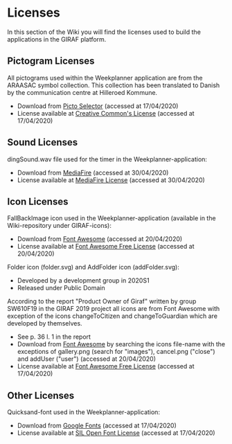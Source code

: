 # Licenses
In this section of the Wiki you will find the licenses used to build the applications in the GIRAF platform. 

## Pictogram Licenses
All pictograms used within the Weekplanner application are from the ARAASAC symbol collection. This collection has been translated to Danish by the communication centre at Hilleroed Kommune. <br>
- Download from [Picto Selector](https://www.kc-hil.dk/viden-og-udvikling-mega/paedagogisk-materiale/picto-selector) (accessed at 17/04/2020) <br>
- License available at [Creative Common's License](https://creativecommons.org/licenses/?lang=da) (accessed at 17/04/2020) <br>

## Sound Licenses
dingSound.wav file used for the timer in the Weekplanner-application: <br>
- Download from [MediaFire](https://www.mediafire.com/file/ajhp232aey6uesf/Ding_-_Sound_Effects_YouTube.wav/file) (accessed at 30/04/2020) <br>
- License available at [MediaFire License](https://www.mediafire.com/policies/terms_of_service.php) (accessed at 30/04/2020) <br>

## Icon Licenses 
FallBackImage icon used in the Weekplanner-application (available in the Wiki-repository under GIRAF-icons): <br>
- Download from [Font Awesome](https://fontawesome.com/icons/image?style=regular) (accessed at 20/04/2020) <br>
- License available at [Font Awesome Free License](https://fontawesome.com/license/free) (accessed at 20/04/2020) <br>

Folder icon (folder.svg) and AddFolder icon (addFolder.svg): <br>
- Developed by a development group in 2020S1 <br>
- Released under Public Domain <br>

According to the report "Product Owner of Giraf" written by group SW610F19 in the GIRAF 2019 project all icons are from Font Awesome with exception of the icons changeToCitizen and changeToGuardian which are developed by themselves. <br>
- See p. 36 l. 1 in the report <br>
- Download from [Font Awesome](https://fontawesome.com) by searching the icons file-name with the exceptions of gallery.png (search for "images"), cancel.png ("close") and addUser ("user") (accessed at 20/04/2020) <br>
- License available at [Font Awesome Free License](https://fontawesome.com/license/free) (accessed at 17/04/2020) <br>

## Other Licenses
Quicksand-font used in the Weekplanner-application: <br>
- Download from [Google Fonts](https://fonts.google.com/specimen/Quicksand) (accessed at 17/04/2020) <br>
- License available at [SIL Open Font License](https://scripts.sil.org/cms/scripts/page.php?site_id=nrsi&id=OFL) (accessed at 17/04/2020) <br>
